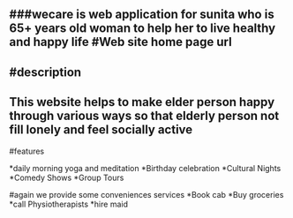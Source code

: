 ###wecare is web application for sunita who is 65+ years old woman to help her to live healthy and happy life
#Web site home page url 
--


#description
--
This website helps to make elder person happy through various ways so that elderly person not fill lonely
and feel socially active
--
#features

*daily morning yoga and meditation
*Birthday celebration
*Cultural Nights
*Comedy Shows
*Group Tours

#again we provide some conveniences services
*Book cab
*Buy groceries
*call Physiotherapists
*hire maid
